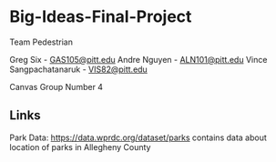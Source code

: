 # Big-Ideas-Final-Project

Team Pedestrian

Greg Six - GAS105@pitt.edu
Andre Nguyen - ALN101@pitt.edu
Vince Sangpachatanaruk - VIS82@pitt.edu

Canvas Group Number 4

## Links
Park Data:
https://data.wprdc.org/dataset/parks
contains data about location of parks in Allegheny County
